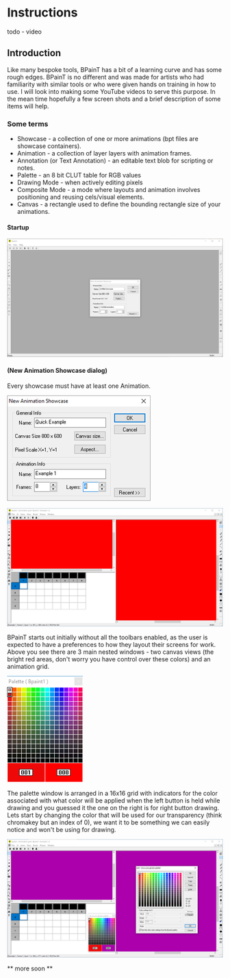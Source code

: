 # Instructions

todo - video 

## Introduction 

Like many bespoke tools, BPainT has a bit of a learning curve and has some rough edges. BPainT is no different and was made for artists who had familiarity with similar tools or who were given hands on training in how to use. I will look into making some YouTube videos to serve this purpose. In the mean time hopefully a few screen shots and a brief description of some items will help.

### Some terms

* Showcase - a collection of one or more animations (bpt files are showcase containers).
* Animation - a collection of layer layers with animation frames.
* Annotation (or Text Annotation) - an editable text blob for scripting or notes.
* Palette - an 8 bit CLUT table for RGB values  
* Drawing Mode - when actively editing pixels
* Composite Mode - a mode where layouts and animation involves positioning and reusing cels/visual elements.
* Canvas - a rectangle used to define the bounding rectangle size of your animations. 

#### Startup 

![Startup](https://github.com/lardratboy/BPainT-Preview/raw/master/img/FirstRunScreen.PNG?raw=true)

#### (New Animation Showcase dialog)

Every showcase must have at least one Animation.

![NewAnimationShowcaseDialog](https://github.com/lardratboy/BPainT-Preview/raw/master/img/NewAnimationShowcaseDialog.PNG?raw=true)

![AfterNewShowcaseDialogMainView](https://github.com/lardratboy/BPainT-Preview/raw/master/img/AfterNewShowcaseDialogMainView.PNG?raw=true)

BPainT starts out initially without all the toolbars enabled, as the user is expected to have a preferences to how they layout their screens for work. Above you see there are 3 main nested windows - two canvas views (the bright red areas, don't worry you have control over these colors) and an animation grid. 

![Palette](https://github.com/lardratboy/BPainT-Preview/raw/master/img/PopupPaletteWindow.PNG?raw=true)

The palette window is arranged in a 16x16 grid with indicators for the color associated with what color will be applied when the left button is held while drawing and you guessed it the one on the right is for right button drawing.  Lets start by changing the color that will be used for our transparency (think chromakey but an index of 0), we want it to be something we can easily notice and won't be using for drawing. 

![Index 0 as Chromakey](https://github.com/lardratboy/BPainT-Preview/raw/master/img/EditColorIndex0ToBeTheEGAMagenta.PNG?raw=true)

** more soon **









